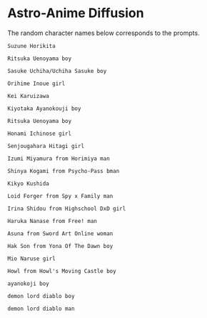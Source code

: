# Astro-Anime Diffusion
The random character names below corresponds to the prompts.

`Suzune Horikita`
[](https://media.discordapp.net/attachments/884528247998664744/1040160722828673084/image.png)

`Ritsuka Uenoyama boy`
[](https://media.discordapp.net/attachments/884528247998664744/1040369649960882286/image.png)

`Sasuke Uchiha/Uchiha Sasuke boy`
[](https://media.discordapp.net/attachments/884528247998664744/1040367247560032317/image.png)

`Orihime Inoue girl`
[](https://media.discordapp.net/attachments/884528247998664744/1040377888911929344/image.png)

`Kei Karuizawa`
[](https://media.discordapp.net/attachments/884528247998664744/1040160535234224169/image.png)

`Kiyotaka Ayanokouji boy`
[](https://media.discordapp.net/attachments/884528247998664744/1040371282660827287/image.png)

`Ritsuka Uenoyama boy`
[](https://media.discordapp.net/attachments/884528247998664744/1040368789025472543/image.png)

`Honami Ichinose girl`
[](https://media.discordapp.net/attachments/884528247998664744/1040375603397927054/image.png)

`Senjougahara Hitagi girl`
[](https://media.discordapp.net/attachments/884528247998664744/1040378924053573713/image.png)

`Izumi Miyamura from Horimiya man`
[](https://media.discordapp.net/attachments/884528247998664744/1040381411359739944/image.png)

`Shinya Kogami from Psycho-Pass bman`
[](https://media.discordapp.net/attachments/884528247998664744/1040379743125643304/image.png)

`Kikyo Kushida`
[](https://media.discordapp.net/attachments/884528247998664744/1040374585339682957/image.png)

`Loid Forger from Spy x Family man`
[](https://media.discordapp.net/attachments/884528247998664744/1040376098325798952/image.png)

`Irina Shidou from Highschool DxD girl`
[](https://media.discordapp.net/attachments/884528247998664744/1040388256996540416/image.png)

`Haruka Nanase from Free! man`
[](https://media.discordapp.net/attachments/884528247998664744/1040383277489463428/image.png)

`Asuna from Sword Art Online woman`
[](https://media.discordapp.net/attachments/884528247998664744/1040387040124096573/image.png)

`Hak Son from Yona Of The Dawn boy`
[](https://media.discordapp.net/attachments/884528247998664744/1040389536779350096/image.png)

`Mio Naruse girl`
[](https://media.discordapp.net/attachments/884528247998664744/1040388685331439706/image.png)

`Howl from Howl's Moving Castle boy`
[](https://media.discordapp.net/attachments/884528247998664744/1040385592598462504/image.png)

`ayanokoji boy`
[](https://media.discordapp.net/attachments/884528247998664744/1040131261420818474/image.png)

`demon lord diablo boy`
[](https://media.discordapp.net/attachments/884528247998664744/1040152757300117544/image.png)

`demon lord diablo man`
[](https://media.discordapp.net/attachments/884528247998664744/1040146303377747979/image.png)